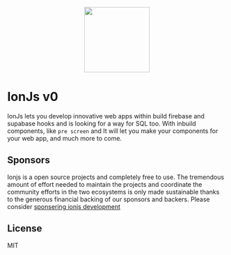 <p align="center">
  <img src="https://i.ibb.co/m6Nf2z7/20220217-114352.png" width="150px">
</p>

# IonJs v0

IonJs lets you develop innovative web apps within build firebase and supabase hooks and is looking for a way for SQL too. With inbuild components, like `pre screen` and It will let you make your components for your web app, and much more  to come.

## Sponsors

Ionjs is a open source projects and completely free to use. The tremendous amount of effort needed to maintain the projects and coordinate the community efforts in the two ecosystems is only made sustainable thanks to the generous financial backing of our sponsors and backers. Please consider [sponsering ionjs development](https://www.patreon.com/educlickdev)

## License

MIT